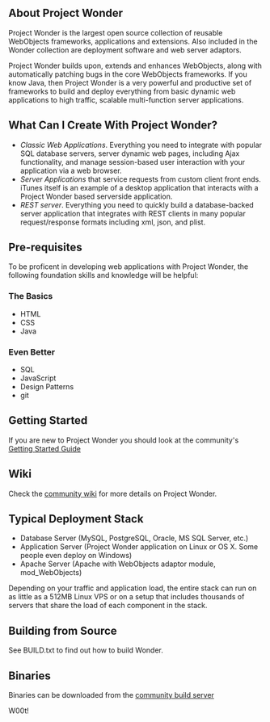 About Project Wonder
--------------------

Project Wonder is the largest open source collection of reusable WebObjects frameworks, applications and 
extensions. Also included in the Wonder collection are deployment software and web server adaptors. 

Project Wonder builds upon, extends and enhances WebObjects, along with automatically patching bugs in the core WebObjects frameworks. If you know Java, then Project Wonder is a very powerful and productive set of frameworks to build and deploy everything from basic dynamic web applications to high traffic, scalable multi-function server applications.

What Can I Create With Project Wonder?
---------------------------------------

* *Classic Web Applications*. Everything you need to integrate with popular SQL database servers, server dynamic web pages, including Ajax functionality, and manage session-based user interaction with your application via a web browser.
* *Server Applications* that service requests from custom client front ends. iTunes itself is an example of a desktop application that interacts with a Project Wonder based serverside application.
* *REST server*. Everything you need to quickly build a database-backed server application that integrates with REST clients in many popular request/response formats including xml, json, and plist.

Pre-requisites
--------------

To be proficent in developing web applications with Project Wonder, the following foundation skills and knowledge will be helpful:

### The Basics

* HTML
* CSS
* Java

### Even Better

* SQL
* JavaScript
* Design Patterns
* git

Getting Started
--------------------

If you are new to Project Wonder you should look at the community's [Getting Started Guide](http://wiki.wocommunity.org/display/WONDER/Getting+Started)

Wiki
--------------------

Check the [community wiki](http://wiki.wocommunity.org/display/WONDER/Home) for more details on Project Wonder.

Typical Deployment Stack
-------------------------

* Database Server (MySQL, PostgreSQL, Oracle, MS SQL Server, etc.)
* Application Server (Project Wonder application on Linux or OS X. Some people even deploy on Windows)
* Apache Server (Apache with WebObjects adaptor module, mod_WebObjects)

Depending on your traffic and application load, the entire stack can run on as little as a 512MB Linux VPS or on a setup that includes thousands of servers that share the load of each component in the stack.

Building from Source
--------------------

See BUILD.txt to find out how to build Wonder.


Binaries
--------------------

Binaries can be downloaded from the [community build server](http://jenkins.wocommunity.org/job/Wonder/)

W00t!
